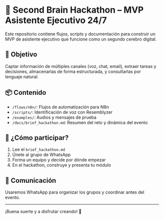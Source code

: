 # 🧠 Second Brain Hackathon – MVP Asistente Ejecutivo 24/7

Este repositorio contiene flujos, scripts y documentación para construir un MVP de asistente ejecutivo que funcione como un segundo cerebro digital.

## 🎯 Objetivo
Captar información de múltiples canales (voz, chat, email), extraer tareas y decisiones, almacenarlas de forma estructurada, y consultarlas por lenguaje natural.

## 📦 Contenido
- `/flows/n8n/`: Flujos de automatización para N8n
- `/scripts/`: Identificación de voz con Resemblyzer
- `/examples/`: Audios y mensajes de prueba
- `/docs/brief_hackathon.md`: Resumen del reto y dinámica del evento

## 🚀 ¿Cómo participar?
1. Lee el `brief_hackathon.md`
2. Únete al grupo de WhatsApp
3. Forma un equipo y decide por dónde empezar
4. En el hackathon, construye y presenta tu módulo

## 💬 Comunicación
Usaremos WhatsApp para organizar los grupos y coordinar antes del evento.

---

¡Buena suerte y a disfrutar creando! 🚀
